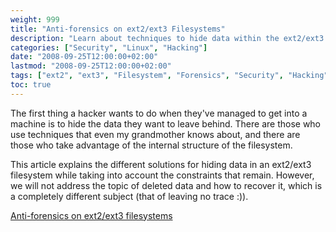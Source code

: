 ```yaml
---
weight: 999
title: "Anti-forensics on ext2/ext3 Filesystems"
description: "Learn about techniques to hide data within the ext2/ext3 filesystem structure, exploring methods used by hackers to conceal information"
categories: ["Security", "Linux", "Hacking"]
date: "2008-09-25T12:00:00+02:00"
lastmod: "2008-09-25T12:00:00+02:00"
tags: ["ext2", "ext3", "Filesystem", "Forensics", "Security", "Hacking"]
toc: true
---
```


The first thing a hacker wants to do when they've managed to get into a machine is to hide the data they want to leave behind. There are those who use techniques that even my grandmother knows about, and there are those who take advantage of the internal structure of the filesystem.

This article explains the different solutions for hiding data in an ext2/ext3 filesystem while taking into account the constraints that remain. However, we will not address the topic of deleted data and how to recover it, which is a completely different subject (that of leaving no trace :)).

[Anti-forensics on ext2/ext3 filesystems](/pdf/anti-forensics_sur_systemes_de_fichiers_ext2-ext3.pdf)

